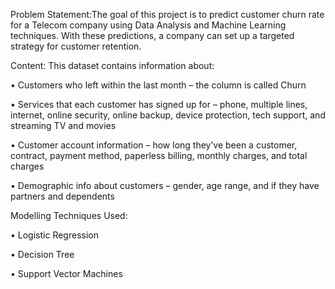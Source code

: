 Problem Statement:The goal of this project is to predict customer churn rate for a Telecom company using Data Analysis and Machine Learning techniques. With these predictions, a company can set up a targeted strategy for customer retention.

Content:
This dataset contains information about:

•	Customers who left within the last month – the column is called Churn

•	Services that each customer has signed up for – phone, multiple lines, internet, online security, online backup, device protection, tech support, and streaming TV and movies

•	Customer account information – how long they’ve been a customer, contract, payment method, paperless billing, monthly charges, and total charges

•	Demographic info about customers – gender, age range, and if they have partners and dependents

Modelling Techniques Used:

•	Logistic Regression

•	Decision Tree

•	Support Vector Machines
